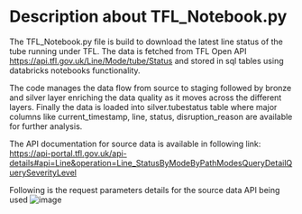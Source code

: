 # Description about TFL_Notebook.py

The TFL_Notebook.py file is build to download the latest line status of the tube running under TFL. 
The data is fetched from TFL Open API https://api.tfl.gov.uk/Line/Mode/tube/Status and stored in sql tables using databricks notebooks functionality.

The code manages the data flow from source to staging followed by bronze and silver layer enriching the data quality as it moves across the different layers.
Finally the data is loaded into silver.tubestatus table where major columns like current_timestamp, line, status, disruption_reason are available for further analysis.


The API documentation for source data is available in following link:
https://api-portal.tfl.gov.uk/api-details#api=Line&operation=Line_StatusByModeByPathModesQueryDetailQuerySeverityLevel

Following is the request parameters details for the source data API being used
![image](https://github.com/harshsohal/TFL_analysis/assets/174956070/2417085a-53ed-48d4-96ae-a77cbafdcc54)


